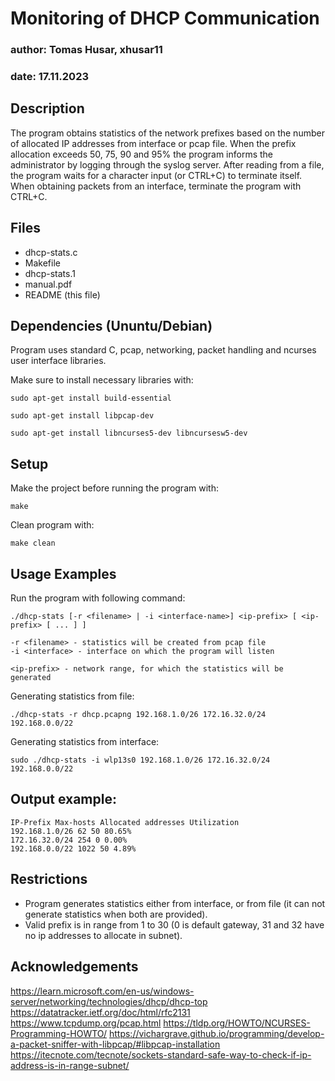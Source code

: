 ﻿# Monitoring of DHCP Communication

### author: Tomas Husar, xhusar11
### date: 17.11.2023

## Description
The program obtains statistics of the network prefixes based on the number of allocated IP addresses from interface or pcap file. 
When the prefix allocation exceeds 50, 75, 90 and 95% the program informs the administrator by logging through the syslog server.
After reading from a file, the program waits for a character input (or CTRL+C) to terminate itself. 
When obtaining packets from an interface, terminate the program with CTRL+C.

## Files

 - dhcp-stats.c
 - Makefile
 - dhcp-stats.1
 - manual.pdf
 - README (this file)

## Dependencies (Ununtu/Debian)

Program uses standard C, pcap, networking, packet handling and ncurses user interface libraries.

Make sure to install necessary libraries with:

	sudo apt-get install build-essential
		
	sudo apt-get install libpcap-dev

	sudo apt-get install libncurses5-dev libncursesw5-dev

## Setup

Make the project before running the program with:

	make

Clean program with:

	make clean

## Usage Examples

Run the program with following command:

	./dhcp-stats [-r <filename> | -i <interface-name>] <ip-prefix> [ <ip-prefix> [ ... ] ]

	-r <filename> - statistics will be created from pcap file
	-i <interface> - interface on which the program will listen

	<ip-prefix> - network range, for which the statistics will be generated

Generating statistics from file:

	./dhcp-stats -r dhcp.pcapng 192.168.1.0/26 172.16.32.0/24 192.168.0.0/22

Generating statistics from interface:
	
	sudo ./dhcp-stats -i wlp13s0 192.168.1.0/26 172.16.32.0/24 192.168.0.0/22

## Output example:

	IP-Prefix Max-hosts Allocated addresses Utilization
	192.168.1.0/26 62 50 80.65%
	172.16.32.0/24 254 0 0.00%
	192.168.0.0/22 1022 50 4.89%

## Restrictions

 - Program generates statistics either from interface, or from file (it can not generate statistics when both are provided).
 - Valid prefix is in range from 1 to 30 (0 is default gateway, 31 and 32 have no ip addresses to allocate in subnet).


## Acknowledgements
https://learn.microsoft.com/en-us/windows-server/networking/technologies/dhcp/dhcp-top
https://datatracker.ietf.org/doc/html/rfc2131
https://www.tcpdump.org/pcap.html
https://tldp.org/HOWTO/NCURSES-Programming-HOWTO/
https://vichargrave.github.io/programming/develop-a-packet-sniffer-with-libpcap/#libpcap-installation
https://itecnote.com/tecnote/sockets-standard-safe-way-to-check-if-ip-address-is-in-range-subnet/
